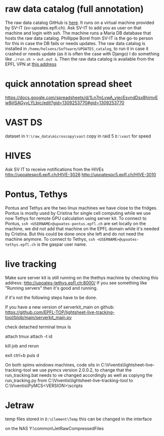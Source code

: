 # raw data catalog (full annotation)

The raw data catalog GitHub is [here](https://github.com/EPFL-TOP/UPOATES_catalog). It runs on a virtual machine provided by SV-IT (sv-upoates.epfl.ch). Ask SV-IT to add you as user on that machine and login with ssh.
The machine runs a Maria DB database that hosts the raw data catalog. Phillippe Borel from SV-IT is the go-to person for this in case the DB fails or needs updates. The raw data catalog is installed in `/home/helsens/Software/UPOATES_catalog`, to run it in case it crashed or needs update (as it is often the case with Django) I do something like `./run.sh > out.out &`. Then the raw data catalog is available from the EPFL VPN at [this address](http://sv-upoates.epfl.ch:8000/rawdata_catalog/)

# quick annotation spread sheet

https://docs.google.com/spreadsheets/d/1Ln7mLvwA_yjecEsvndDsx8himvEw8ijISAGyyLYLbjc/edit?gid=1309253770#gid=1309253770


# VAST DS
dataset in `Y:\raw_data\microscopy\vast`
copy in raid 5 `D:\vast` for speed


# HIVES
Ask SV IT to receive notifications from the HIVEs
http://upoatespc6.epfl.ch/HIVE-3026
http://upoatespc5.epfl.ch/HIVE-3010

# Pontus, Tethys

Pontus and Tethys are the two linux machines we have close to the fridges. Pontus is mostly used by Cristina for single cell computing while we use now Tethys for remote GPU calculation using server kit.
To connect to Pontus, `ssh <USERNAME>@upoates-pontus.epfl.ch` <USERNAME> are set locally on the machine, we did not add that machine on the EPFL domain while it's needed by Cristina. But this could be done once she left and do not need the machine anymore.
To connect to Tethys, `ssh <USERNAME>@upoates-tethys.epfl.ch` <USERNAME> is the gaspar user name. 

# live tracking

Make sure server kit is still running on the thethys machine by checking this address: http://upoates-tethys.epfl.ch:8000/
If you see something like "Running servers" then it's good and running.

if it's not the following steps have to be done. 

If you have a new version of serverkit_main on github:
https://github.com/EPFL-TOP/lightsheet-live-tracking-tool/blob/main/serverkit_main.py

check detached terminal 
tmux ls

attach
tmux attach -t id 

kill job and rerun

exit
ctrl+b puis d

On both spims windows machines, code sits in C:\Viventis\lightsheet-live-tracking-tool
we use pymcs version 2.0.0.2, to change that the run_tracking.bat needs to ve changed accordingly as well as copiyng the run_tracking.py from C:\Viventis\lightsheet-live-tracking-tool to C:\Viventis\PyMCS\<VERSION>\scripts 

# Jetraw

temp files stored in
`D:\Clement\Temp`
this can be changed in the interface

on the NAS
Y:\common\JetRawCompressedFiles
